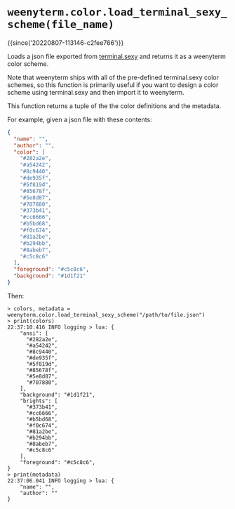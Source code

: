 # `weenyterm.color.load_terminal_sexy_scheme(file_name)`

{{since('20220807-113146-c2fee766')}}

Loads a json file exported from [terminal.sexy](https://terminal.sexy/)
and returns it as a weenyterm color scheme.

Note that weenyterm ships with all of the pre-defined terminal.sexy color
schemes, so this function is primarily useful if you want to design a color
scheme using terminal.sexy and then import it to weenyterm.

This function returns a tuple of the the color definitions and the metadata.

For example, given a json file with these contents:

```json
{
  "name": "",
  "author": "",
  "color": [
    "#282a2e",
    "#a54242",
    "#8c9440",
    "#de935f",
    "#5f819d",
    "#85678f",
    "#5e8d87",
    "#707880",
    "#373b41",
    "#cc6666",
    "#b5bd68",
    "#f0c674",
    "#81a2be",
    "#b294bb",
    "#8abeb7",
    "#c5c8c6"
  ],
  "foreground": "#c5c8c6",
  "background": "#1d1f21"
}
```

Then:

```
> colors, metadata = weenyterm.color.load_terminal_sexy_scheme("/path/to/file.json")
> print(colors)
22:37:10.416 INFO logging > lua: {
    "ansi": [
      "#282a2e",
      "#a54242",
      "#8c9440",
      "#de935f",
      "#5f819d",
      "#85678f",
      "#5e8d87",
      "#707880",
    ],
    "background": "#1d1f21",
    "brights": [
      "#373b41",
      "#cc6666",
      "#b5bd68",
      "#f0c674",
      "#81a2be",
      "#b294bb",
      "#8abeb7",
      "#c5c8c6"
    ],
    "foreground": "#c5c8c6",
}
> print(metadata)
22:37:06.041 INFO logging > lua: {
    "name": "",
    "author": ""
}
```
